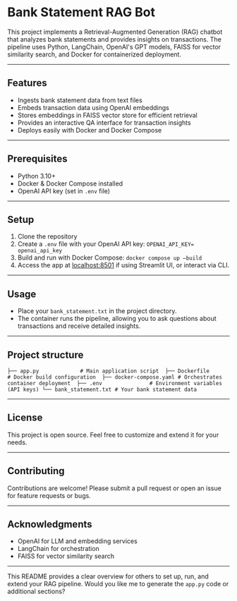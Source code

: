 # Bank Statement RAG Bot

This project implements a Retrieval-Augmented Generation (RAG) chatbot that analyzes bank statements and provides insights on transactions. The pipeline uses Python, LangChain, OpenAI's GPT models, FAISS for vector similarity search, and Docker for containerized deployment.

---

## Features

- Ingests bank statement data from text files
- Embeds transaction data using OpenAI embeddings
- Stores embeddings in FAISS vector store for efficient retrieval
- Provides an interactive QA interface for transaction insights
- Deploys easily with Docker and Docker Compose

---

## Prerequisites

- Python 3.10+
- Docker & Docker Compose installed
- OpenAI API key (set in `.env` file)

---

## Setup

1. Clone the repository
2. Create a `.env` file with your OpenAI API key:
`OPENAI_API_KEY= openai_api_key`
3. Build and run with Docker Compose:
`docker compose up –build`
4. Access the app at [localhost:8501](http://localhost:8501) if using Streamlit UI, or interact via CLI.

---

## Usage

- Place your `bank_statement.txt` in the project directory.
- The container runs the pipeline, allowing you to ask questions about transactions and receive detailed insights.

---

## Project structure
`
├── app.py             # Main application script 
├── Dockerfile         # Docker build configuration 
├── docker-compose.yaml # Orchestrates container deployment 
├── .env               # Environment variables (API keys) └── bank_statement.txt # Your bank statement data
`

---

## License

This project is open source. Feel free to customize and extend it for your needs.

---

## Contributing

Contributions are welcome! Please submit a pull request or open an issue for feature requests or bugs.

---

## Acknowledgments

- OpenAI for LLM and embedding services
- LangChain for orchestration
- FAISS for vector similarity search

---

This README provides a clear overview for others to set up, run, and extend your RAG pipeline. Would you like me to generate the `app.py` code or additional sections?




